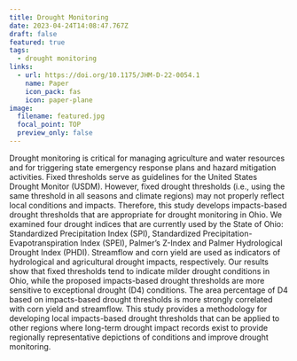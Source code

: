 ```yaml
---
title: Drought Monitoring
date: 2023-04-24T14:08:47.767Z
draft: false
featured: true
tags:
  - drought monitoring
links:
  - url: https://doi.org/10.1175/JHM-D-22-0054.1
    name: Paper
    icon_pack: fas
    icon: paper-plane
image:
  filename: featured.jpg
  focal_point: TOP
  preview_only: false
---
```

Drought monitoring is critical for managing agriculture and water resources and for triggering state emergency response plans and hazard mitigation activities. Fixed thresholds serve as guidelines for the United States Drought Monitor (USDM). However, fixed drought thresholds (i.e., using the same threshold in all seasons and climate regions) may not properly reflect local conditions and impacts. Therefore, this study develops impacts-based drought thresholds that are appropriate for drought monitoring in Ohio. We examined four drought indices that are currently used by the State of Ohio: Standardized Precipitation Index (SPI), Standardized Precipitation-Evapotranspiration Index (SPEI), Palmer’s Z-Index and Palmer Hydrological Drought Index (PHDI). Streamflow and corn yield are used as indicators of hydrological and agricultural drought impacts, respectively. Our results show that fixed thresholds tend to indicate milder drought conditions in Ohio, while the proposed impacts-based drought thresholds are more sensitive to exceptional drought (D4) conditions. The area percentage of D4 based on impacts-based drought thresholds is more strongly correlated with corn yield and streamflow. This study provides a methodology for developing local impacts-based drought thresholds that can be applied to other regions where long-term drought impact records exist to provide regionally representative depictions of conditions and improve drought monitoring.